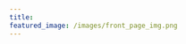 ```yaml
---
title: 
featured_image: /images/front_page_img.png
---
```


<object data="{{ site.url }}{{ site.baseurl }}/assets/CV_WooyongJung_2308.pdf" style="width:1000px; height:1000px;" type="application/pdf"></object>